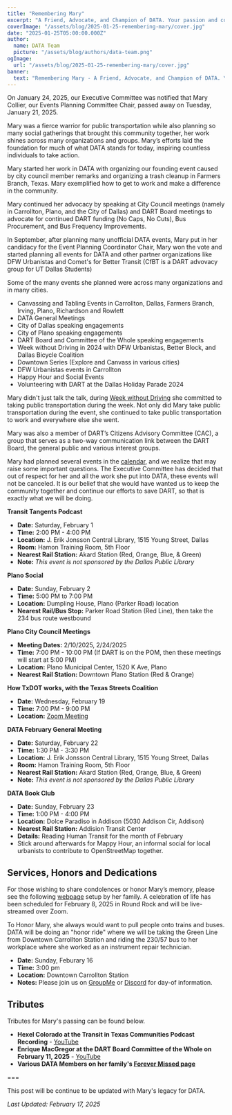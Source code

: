 ```yaml
---
title: "Remembering Mary"
excerpt: "A Friend, Advocate, and Champion of DATA. Your passion and commitment will always be remembered."
coverImage: "/assets/blog/2025-01-25-remembering-mary/cover.jpg"
date: "2025-01-25T05:00:00.000Z"
author:
  name: DATA Team
  picture: "/assets/blog/authors/data-team.png"
ogImage:
  url: "/assets/blog/2025-01-25-remembering-mary/cover.jpg"
banner: 
  text: "Remembering Mary - A Friend, Advocate, and Champion of DATA. Your passion and commitment will always be remembered."
---
```

On January 24, 2025, our Executive Committee was notified that Mary Collier, our Events Planning Committee Chair, passed away on Tuesday, January 21, 2025. 

Mary was a fierce warrior for public transportation while also planning so many social gatherings that brought this community together, her work shines across many organizations and groups. Mary’s efforts laid the foundation for much of what DATA stands for today, inspiring countless individuals to take action.

Mary started her work in DATA with organizing our founding event caused by city council member remarks and organizing a trash cleanup in Farmers Branch, Texas. Mary exemplified how to get to work and make a difference in the community. 

<!-- ![Image](/assets/blog/2025-01-25-remembering-mary/FB-Trash-Cleanup-2024) -->

Mary continued her advocacy by speaking at City Council meetings (namely in Carrollton, Plano, and the City of Dallas) and DART Board meetings to advocate for continued DART funding (No Caps, No Cuts), Bus Procurement, and Bus Frequency Improvements.

<!--
Make a private Google Drive/ unlisted Youtube with all of Mary's remarks, pull from Hexel Mary's comment at DART Board meeting posted on DUSTLC Instagram (done),  does not need to be done right now
-->

In September, after planning many unofficial DATA events, Mary put in her candidacy for the Event Planning Coordinator Chair, Mary won the vote and started planning all events for DATA and other partner organizations like DFW Urbanistas and Comet's for Better Transit (CfBT is a DART advovacy group for UT Dallas Students)

Some of the many events she planned were across many organizations and in many cities.
<!-- Add list or summary of all events, we may have a very long list, does not need to be done right now--> 
- Canvassing and Tabling Events in Carrollton, Dallas, Farmers Branch, Irving, Plano, Richardson and Rowlett
- DATA General Meetings
- City of Dallas speaking engagements
- City of Plano speaking engagements
- DART Board and Committee of the Whole speaking engagements
- Week without Driving in 2024 with DFW Urbanistas, Better Block, and Dallas Bicycle Coalition
- Downtown Series (Explore and Canvass in various cities)
- DFW Urbanistas events in Carrollton
- Happy Hour and Social Events
- Volunteering with DART at the Dallas Holiday Parade 2024

Mary didn't just talk the talk, during [Week without Driving](/blog/week-without-driving) she committed to taking public transportation during the week. Not only did Mary take public transportation during the event, she continued to take public transportation to work and everywhere else she went.

Mary was also a member of DART’s Citizens Advisory Committee (CAC), a group that serves as a two-way communication link between the DART Board, the general public and various interest groups.

Mary had planned several events in the [calendar](/calendar), and we realize that may raise some important questions. The Executive Committee has decided that out of respect for her and all the work she put into DATA, these events will not be canceled. It is our belief that she would have wanted us to keep the community together and continue our efforts to save DART, so that is exactly what we will be doing.

<!-- Add FEB events -->
**Transit Tangents Podcast**
- **Date:** Saturday, February 1  
- **Time:** 2:00 PM - 4:00 PM  
- **Location:** J. Erik Jonsson Central Library, 1515 Young Street, Dallas  
- **Room:** Hamon Training Room, 5th Floor  
- **Nearest Rail Station:** Akard Station (Red, Orange, Blue, & Green)  
- **Note:** *This event is not sponsored by the Dallas Public Library*  

**Plano Social**
- **Date:** Sunday, February 2
- **Time:** 5:00 PM to 7:00 PM
- **Location:** Dumpling House, Plano (Parker Road) location
- **Nearest Rail/Bus Stop:** Parker Road Station (Red Line), then take the 234 bus route westbound

**Plano City Council Meetings**
- **Meeting Dates:** 2/10/2025, 2/24/2025  
- **Time:** 7:00 PM - 10:00 PM  (If DART is on the POM, then these meetings will start at 5:00 PM)
- **Location:** Plano Municipal Center, 1520 K Ave, Plano  
- **Nearest Rail Station:** Downtown Plano Station (Red & Orange)  

**How TxDOT works, with the Texas Streets Coalition**
- **Date:** Wednesday, February 19
- **Time:** 7:00 PM - 9:00 PM
- **Location:** [Zoom Meeting](https://us02web.zoom.us/j/81049941304?pwd=oh3lkbelO9a5nbGfoBQJx8Snmw5PUj.1) 

**DATA February General Meeting**
- **Date:** Saturday, February 22  
- **Time:** 1:30 PM - 3:30 PM  
- **Location:** J. Erik Jonsson Central Library, 1515 Young Street, Dallas  
- **Room:** Hamon Training Room, 5th Floor  
- **Nearest Rail Station:** Akard Station (Red, Orange, Blue, & Green)  
- **Note:** *This event is not sponsored by the Dallas Public Library*

**DATA Book Club**
- **Date:** Sunday, February 23
- **Time:** 1:00 PM - 4:00 PM
- **Location:** Dolce Paradiso in Addison (5030 Addison Cir, Addison)
- **Nearest Rail Station:** Addision Transit Center 
- **Details:** Reading Human Transit for the month of February
- Stick around afterwards for Mappy Hour, an informal social for local urbanists to contribute to OpenStreetMap together.

## Services, Honors and Dedications

For those wishing to share condolences or honor Mary’s memory, please see the following [webpage](https://www.forevermissed.com/mary-collier/) setup by her family. A celebration of life has been scheduled for February 8, 2025 in Round Rock and will be live-streamed over Zoom.

To Honor Mary, she always would want to pull people onto trains and buses. DATA will be doing an "honor ride" where we will be taking the Green Line from Downtown Carrollton Station and riding the 230/57 bus to her workplace where she worked as an instrument repair technician. 

- **Date:** Sunday, Feburary 16
- **Time:** 3:00 pm
- **Location:** Downtown Carrollton Station
- **Notes:** Please join us on [GroupMe](https://go.ridewithdata.org/groupme) or [Discord](https://go.ridewithdata.org/discord) for day-of information.

<!-- Add Event Details as we get them -->

## Tributes

Tributes for Mary's passing can be found below.

- **Hexel Colorado at the Transit in Texas Communities Podcast Recording** - [YouTube](https://youtu.be/wcVZL5xYevM)
- **Enrique MacGregor at the DART Board Committee of the Whole on February 11, 2025** - [YouTube](https://youtu.be/FJPrIZIACw8)
- **Various DATA Members on her family's [Forever Missed page](https://www.forevermissed.com/mary-collier/)**


<!-- Hide this until I can confirm with Norman Roscoe and TATOBFFS -->

<!--
DATA will be running another special order of the "Come and Take It" shirt in dedication to Mary with her name on the back of these shirts as she has always had our backs, the language will be similar to the website footer. These shirts will be $(placeholder pricing). <!-- Need to decide if at cost or markup for donations [Place your order to the following link]()-->

<!-- Add shirt design -->

<!-- We will have more information to share as we get it from Mary's family -->

===

This post will be continue to be updated with Mary's legacy for DATA.

*Last Updated: February 17, 2025*
